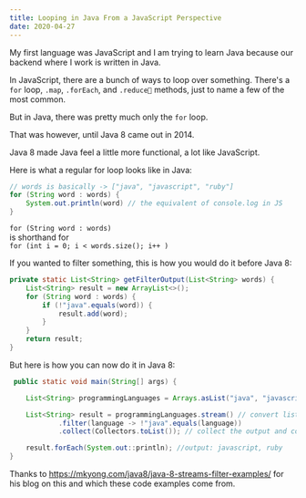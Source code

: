 ```yaml
---
title: Looping in Java From a JavaScript Perspective
date: 2020-04-27
---
```


My first language was JavaScript and I am trying to learn Java because our backend where I work is written in Java.

In JavaScript, there are a bunch of ways to loop over something. There's a `for` loop, `.map`, `.forEach`, and `.reduce` methods, just to name a few of the most common.

But in Java, there was pretty much only the `for` loop.

That was however, until Java 8 came out in 2014.

Java 8 made Java feel a little more functional, a lot like JavaScript.

Here is what a regular for loop looks like in Java:
```java
// words is basically -> ["java", "javascript", "ruby"]
for (String word : words) {
    System.out.println(word) // the equivalent of console.log in JS
}
```

`for (String word : words)`  
is shorthand for  
`for (int i = 0; i < words.size(); i++ )`

If you wanted to filter something, this is how you would do it before Java 8:
```java
private static List<String> getFilterOutput(List<String> words) {
    List<String> result = new ArrayList<>();
    for (String word : words) {
        if (!"java".equals(word)) {
            result.add(word);
        }
    }
    return result;
}
```

But here is how you can now do it in Java 8:
```java
 public static void main(String[] args) {

    List<String> programmingLanguages = Arrays.asList("java", "javascript", "ruby");

    List<String> result = programmingLanguages.stream() // convert list to stream
            .filter(language -> !"java".equals(language)) 
            .collect(Collectors.toList()); // collect the output and convert streams to a List

    result.forEach(System.out::println); //output: javascript, ruby
}
```

Thanks to https://mkyong.com/java8/java-8-streams-filter-examples/ for his blog on this and which these code examples come from.